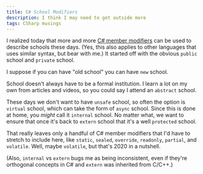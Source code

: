 ```yaml
---
title: C# School Modifiers
description: I think I may need to get outside more
tags: CSharp musings
---
```


I realized today that more and more [C# member modifiers](https://docs.microsoft.com/en-us/dotnet/csharp/language-reference/keywords/) can be used to describe schools these days. (Yes, this also applies to other languages that uses similar syntax, but bear with me.) It started off with the obvious `public` school and `private` school.

<!--more-->

I suppose if you can have "old school" you can have `new` school.

School doesn't always have to be a formal institution. I learn a lot on my own from articles and videos, so you could say I attend an `abstract` school.

These days we don't want to have `unsafe` school, so often the option is `virtual` school, which can take the form of `async` school. Since this is done at home, you *might* call it `internal` school. No matter what, we want to ensure that once it's back to `extern` school that it's a well `protected` school.

That really leaves only a handful of C# member modifiers that I'd have to stretch to include here, like `static`, `sealed`, `override`, `readonly`, `partial`, and `volatile`. Well, maybe `volatile`, but that's 2020 in a nutshell.

(Also, `internal` vs `extern` bugs me as being inconsistent, even if they're orthogonal concepts in C# and `extern` was inherited from C/C++.)
